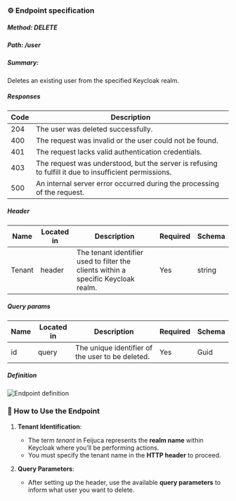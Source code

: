 ### ⚙️ Endpoint specification  

##### Method: DELETE
##### Path: /user
##### Summary:

Deletes an existing user from the specified Keycloak realm.


##### Responses
| Code | Description |
| ---- | ----------- |
| 204 | The user was deleted successfully. |
| 400 | The request was invalid or the user could not be found. |
| 401 | The request lacks valid authentication credentials. |
| 403 | The request was understood, but the server is refusing to fulfill it due to insufficient permissions. |
| 500 | An internal server error occurred during the processing of the request. |
    
##### Header

| Name | Located in | Description | Required | Schema |
| ---- | ---------- | ----------- | -------- | ---- |
| Tenant | header | The tenant identifier used to filter the clients within a specific Keycloak realm. | Yes | string |

##### Query params

| Name | Located in | Description | Required | Schema |
| ---- | ---------- | ----------- | -------- | ---- |
| id | query | The unique identifier of the user to be deleted. | Yes | Guid |

##### Definition
![Endpoint definition](https://res.cloudinary.com/dbyrluup1/image/upload/cjebswgv8tgttk6fl8ld.jpg "Endpoint definition")   


### 📝 How to Use the Endpoint

1. **Tenant Identification**:
   - The term *tenant* in Feijuca represents the **realm name** within Keycloak where you’ll be performing actions.
   - You must specify the tenant name in the **HTTP header** to proceed.


2. **Query Parameters**:
   - After setting up the header, use the available **query parameters** to inform what user you want to delete.